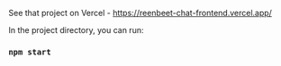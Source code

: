 See that project on Vercel - https://reenbeet-chat-frontend.vercel.app/

In the project directory, you can run:

### `npm start`
